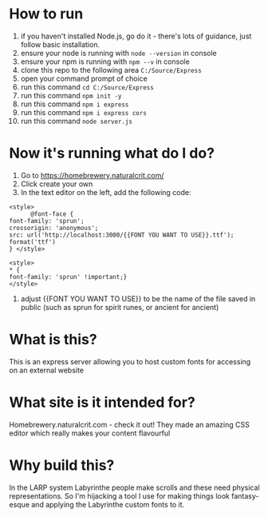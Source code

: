 # How to run
1. if you haven't installed Node.js, go do it - there's lots of guidance, just follow basic installation.
1. ensure your node is running with `node --version` in console
1. ensure your npm is running with `npm --v` in console
1. clone this repo to the following area `C:/Source/Express`
1. open your command prompt of choice
1. run this command `cd C:/Source/Express`
1. run this command `npm init -y`
1. run this command `npm i express`
1. run this command `npm i express cors`
1. run this command `node server.js`
# Now it's running what do I do?
1. Go to https://homebrewery.naturalcrit.com/
1. Click create your own
1. In the text editor on the left, add the following code:
```
<style>
      @font-face { 
font-family: 'sprun';
crossorigin: 'anonymous';
src: url('http://localhost:3000/{{FONT YOU WANT TO USE}}.ttf');
format('ttf')
} </style>

<style> 
* {
font-family: 'sprun' !important;}
</style>
```

1. adjust {{FONT YOU WANT TO USE}} to be the name of the file saved in public (such as sprun for spirit runes, or ancient for ancient)
# What is this?
This is an express server allowing you to host custom fonts for accessing on an external website
# What site is it intended for?
Homebrewery.naturalcrit.com - check it out! They made an amazing CSS editor which really makes your content flavourful
# Why build this?
In the LARP system Labyrinthe people make scrolls and these need physical representations. So I'm hijacking a tool I use for making things look fantasy-esque and applying the Labyrinthe custom fonts to it.
